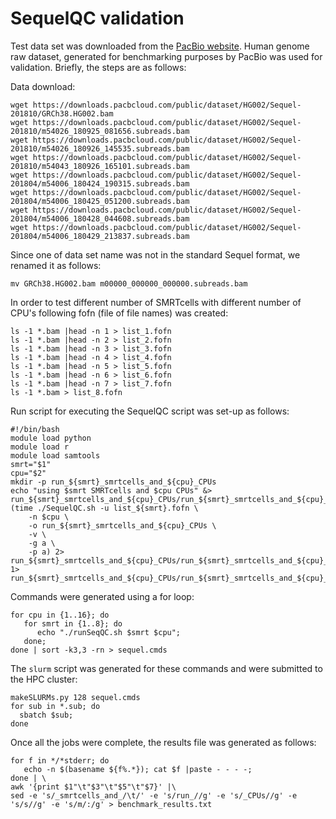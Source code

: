 # SequelQC validation


Test data set was downloaded from the [PacBio website](https://www.pacb.com/blog/puerto-rican-genome/). Human genome raw dataset, generated for benchmarking purposes by PacBio was used for validation. Briefly, the steps are as follows:

Data download:

```
wget https://downloads.pacbcloud.com/public/dataset/HG002/Sequel-201810/GRCh38.HG002.bam
wget https://downloads.pacbcloud.com/public/dataset/HG002/Sequel-201810/m54026_180925_081656.subreads.bam
wget https://downloads.pacbcloud.com/public/dataset/HG002/Sequel-201810/m54026_180926_145535.subreads.bam
wget https://downloads.pacbcloud.com/public/dataset/HG002/Sequel-201810/m54043_180926_165101.subreads.bam
wget https://downloads.pacbcloud.com/public/dataset/HG002/Sequel-201804/m54006_180424_190315.subreads.bam
wget https://downloads.pacbcloud.com/public/dataset/HG002/Sequel-201804/m54006_180425_051200.subreads.bam
wget https://downloads.pacbcloud.com/public/dataset/HG002/Sequel-201804/m54006_180428_044608.subreads.bam
wget https://downloads.pacbcloud.com/public/dataset/HG002/Sequel-201804/m54006_180429_213837.subreads.bam
```
Since one of data set name was not in the standard Sequel format, we renamed it as follows:
```
mv GRCh38.HG002.bam m00000_000000_000000.subreads.bam
```

In order to test different number of SMRTcells with different number of CPU's following fofn (file of file names) was created:

```
ls -1 *.bam |head -n 1 > list_1.fofn
ls -1 *.bam |head -n 2 > list_2.fofn
ls -1 *.bam |head -n 3 > list_3.fofn
ls -1 *.bam |head -n 4 > list_4.fofn
ls -1 *.bam |head -n 5 > list_5.fofn
ls -1 *.bam |head -n 6 > list_6.fofn
ls -1 *.bam |head -n 7 > list_7.fofn
ls -1 *.bam > list_8.fofn
```

Run script for executing the SequelQC script was set-up as follows:

```
#!/bin/bash
module load python
module load r
module load samtools
smrt="$1"
cpu="$2"
mkdir -p run_${smrt}_smrtcells_and_${cpu}_CPUs
echo "using $smrt SMRTcells and $cpu CPUs" &> run_${smrt}_smrtcells_and_${cpu}_CPUs/run_${smrt}_smrtcells_and_${cpu}_CPUs.stderr
(time ./SequelQC.sh -u list_${smrt}.fofn \
    -n $cpu \
    -o run_${smrt}_smrtcells_and_${cpu}_CPUs \
    -v \
    -g a \
    -p a) 2> run_${smrt}_smrtcells_and_${cpu}_CPUs/run_${smrt}_smrtcells_and_${cpu}_CPUs.stderr 1> run_${smrt}_smrtcells_and_${cpu}_CPUs/run_${smrt}_smrtcells_and_${cpu}_CPUs.stdout

````

Commands were generated using a for loop:

```
for cpu in {1..16}; do
   for smrt in {1..8}; do
      echo "./runSeqQC.sh $smrt $cpu";
   done;
done | sort -k3,3 -rn > sequel.cmds
```

The `slurm` script was generated for these commands and were submitted to the HPC cluster:

```
makeSLURMs.py 128 sequel.cmds
for sub in *.sub; do
  sbatch $sub;
done
```

Once all the jobs were complete, the results file was generated as follows:


```
for f in */*stderr; do
   echo -n $(basename ${f%.*}); cat $f |paste - - - -;
done | \
awk '{print $1"\t"$3"\t"$5"\t"$7}' |\
sed -e 's/_smrtcells_and_/\t/' -e 's/run_//g' -e 's/_CPUs//g' -e 's/s//g' -e 's/m/:/g' > benchmark_results.txt
```

